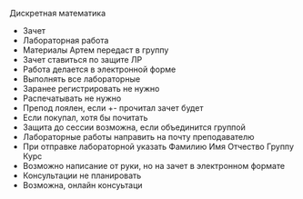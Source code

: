 Дискретная математика

- Зачет
- Лабораторная работа
- Материалы Артем передаст в группу
- Зачет ставиться по защите ЛР
- Работа делается в электронной форме
- Выполнять все лабораторные
- Заранее регистрировать не нужно
- Распечатывать не нужно
- Препод лоялен, если +- прочитал зачет будет
- Если покупал, хотя бы почитать
- Защита до сессии возможна, если объединится группой 
- Лабораторные работы направить на почту преподавателю
- При отправке лабораторной указать Фамилию Имя Отчество Группу Курс
- Возможно написание от руки, но на зачет в электронном формате
- Консультации не планировать
- Возможна, онлайн консуьтаци